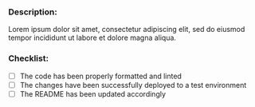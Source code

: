 ### Description:
Lorem ipsum dolor sit amet, consectetur adipiscing elit, sed do eiusmod tempor incididunt ut labore et dolore magna aliqua.

### Checklist:
- [ ] The code has been properly formatted and linted
- [ ] The changes have been successfully deployed to a test environment
- [ ] The README has been updated accordingly